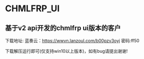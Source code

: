 # **CHMLFRP_UI**
## 基于v2 api开发的chmlfrp ui版本的客户
下载地址: 蓝奏云：https://wwvn.lanzoul.com/b00pzv3oyj 密码:ff50

下载解压运行即可(仅支持win10以上版本)，如有bug请提出谢谢!
